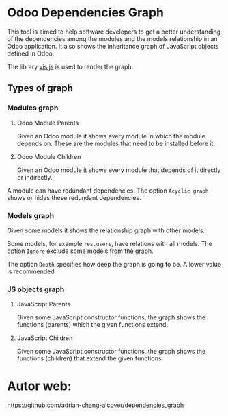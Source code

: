 # Odoo Dependencies Graph

This tool is aimed to help software developers to get a better understanding of the dependencies among the modules 
and the models relationship in an Odoo application. It also shows the inheritance graph of JavaScript objects defined 
in Odoo.

The library [vis.js](http://visjs.org/) is used to render the graph.

## Types of graph

### Modules graph

1. Odoo Module Parents

    Given an Odoo module it shows every module in which the module depends on. These are the modules that need to be 
    installed before it.
    
2. Odoo Module Children

    Given an Odoo module it shows every module that depends of it directly or indirectly.
    
A module can have redundant dependencies. The option `Acyclic graph` shows or hides these redundant dependencies. 
    
### Models graph

Given some models it shows the relationship graph with other models.

Some models, for example `res.users`, have relations with all models. The option `Ignore` exclude some models
from the graph.

The option `Depth` specifies how deep the graph is going to be. A lower value is recommended.

### JS objects graph

1. JavaScript Parents

    Given some JavaScript constructor functions, the graph shows the functions (parents) which the given functions extend.
    
2. JavaScript Children

    Given some JavaScript constructor functions, the graph shows the functions (children) that extend the given functions.
    
# Autor web: 

https://github.com/adrian-chang-alcover/dependencies_graph

